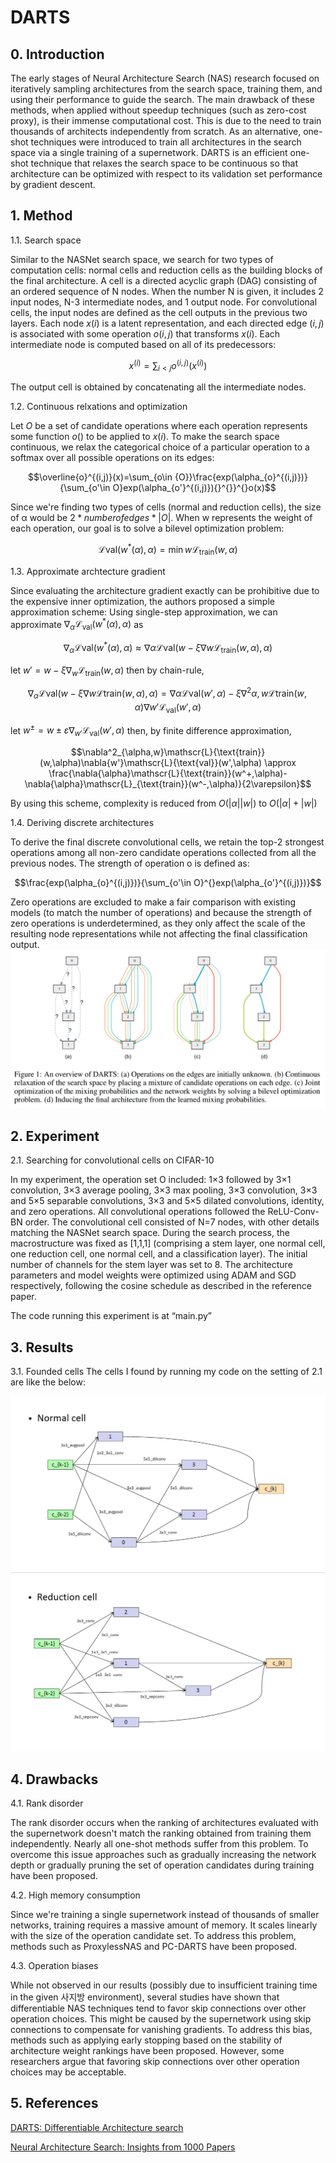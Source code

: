 # DARTS
## 0. Introduction
The early stages of Neural Architecture Search (NAS) research focused on iteratively sampling architectures from the search space, training them, and using their performance to guide the search. The main drawback of these methods, when applied without speedup techniques (such as zero-cost proxy), is their immense computational cost. This is due to the need to train thousands of architects independently from scratch.
 As an alternative, one-shot techniques were introduced to train all architectures in the search space via a single training of a supernetwork. DARTS is an efficient one-shot technique that relaxes the search space to be continuous so that architecture can be optimized with respect to its validation set performance by gradient descent.
## 1. Method
1.1. Search space

Similar to the NASNet search space, we search for two types of computation cells: normal cells and reduction cells as the building blocks of the final architecture.
 A cell is a directed acyclic graph (DAG) consisting of an ordered sequence of N nodes. When the number N is given, it includes 2 input nodes, N-3 intermediate nodes, and 1 output node. For convolutional cells, the input nodes are defined as the cell outputs in the previous two layers. Each node $x(i)$ is a latent representation, and each directed edge $(i, j)$ is associated with some operation $o(i, j)$ that transforms $x(i)$. Each intermediate node is computed based on all of its predecessors:

$$x^{(i)}=\sum_{i<{j}}{o^{(i, j)}(x^{(i)})}^{}$$

The output cell is obtained by concatenating all the intermediate nodes.

1.2. Continuous relxations and optimization

 Let $O$ be a set of candidate operations where each operation represents some function $o()$ to be applied to $x(i)$. To make the search space continuous, we relax the categorical choice of a particular operation to a softmax over all possible operations on its edges:

 $$\overline{o}^{(i,j)}(x)=\sum_{o\in {O}}\frac{exp(\alpha_{o}^{(i,j)})}{\sum_{o'\in O}exp(\alpha_{o'}^{(i,j)}){}^{}}^{}o(x)$$

Since we're finding two types of cells (normal and reduction cells), the size of α would be $2 * number of edges * |O|$. When w represents the weight of each operation, our goal is to solve a bilevel optimization problem:

$$\mathscr{L}{\text{val}}(w^*(\alpha),\alpha) = \min{w}\mathscr{L}_{\text{train}}(w,\alpha)$$

1.3. Approximate archtecture gradient

Since evaluating the architecture gradient exactly can be prohibitive due to the expensive inner optimization, the authors proposed a simple approximation scheme:
Using single-step approximation, we can approximate $\nabla_{\alpha}\mathscr{L}_{\text{val}}(w^*(\alpha),\alpha)$ as 

$$\nabla_{\alpha}\mathscr{L}{\text{val}}(w^*(\alpha),\alpha) \approx \nabla{\alpha}\mathscr{L}{\text{val}}(w-\xi\nabla{w}\mathscr{L}_{\text{train}}(w,\alpha),\alpha)$$

let $w' = w-\xi\nabla_{w}\mathscr{L}_{\text{train}}(w,\alpha)$ then by chain-rule,

$$\nabla_{\alpha}\mathscr{L}{\text{val}}(w-\xi\nabla{w}\mathscr{L}{\text{train}}(w,\alpha),\alpha) = \nabla{\alpha}\mathscr{L}{\text{val}}(w',\alpha)-\xi\nabla^2{\alpha,w}\mathscr{L}{\text{train}}(w,\alpha)\nabla{w'}\mathscr{L}_{\text{val}}(w',\alpha)$$

let $w^{\pm} = w\pm \varepsilon\nabla_{w'}\mathscr{L}_{\text{val}}(w',\alpha)$ then, by finite difference approximation,

$$\nabla^2_{\alpha,w}\mathscr{L}{\text{train}}(w,\alpha)\nabla{w'}\mathscr{L}{\text{val}}(w',\alpha) \approx \frac{\nabla{\alpha}\mathscr{L}{\text{train}}(w^+,\alpha)-\nabla{\alpha}\mathscr{L}_{\text{train}}(w^-,\alpha)}{2\varepsilon}$$

By using this scheme, complexity is reduced from $O(|\alpha||w|)$ to $O(|\alpha|+|w|)$

1.4. Deriving discrete architectures

 To derive the final discrete convolutional cells, we retain the top-2 strongest operations among all non-zero candidate operations collected from all the previous nodes.
The strength of operation o is defined as:

$$\frac{exp(\alpha_{o}^{(i,j)})}{\sum_{o'\in O}^{}exp(\alpha_{o'}^{(i,j)})}$$

Zero operations are excluded to make a fair comparison with existing models (to match the number of operations) and because the strength of zero operations is underdetermined, as they only affect the scale of the resulting node representations while not affecting the final classification output.
![](/imgs/overview.png)

## 2. Experiment
2.1. Searching for convolutional cells on CIFAR-10

 In my experiment, the operation set O included: 1×3 followed by 3×1 convolution, 3×3 average pooling, 3×3 max pooling, 3×3 convolution, 3×3 and 5×5 separable convolutions, 3×3 and 5×5 dilated convolutions, identity, and zero operations. All convolutional operations followed the ReLU-Conv-BN order. The convolutional cell consisted of N=7 nodes, with other details matching the NASNet search space.
During the search process, the macrostructure was fixed as [1,1,1] (comprising a stem layer, one normal cell, one reduction cell, one normal cell, and a classification layer). The initial number of channels for the stem layer was set to 8. The architecture parameters and model weights were optimized using ADAM and SGD respectively, following the cosine schedule as described in the reference paper.

The code running this experiment is at “main.py”

## 3. Results
3.1. Founded cells
The cells I found by running my code on the setting of 2.1 are like the below:

![](/imgs/normal_cell.png)
![](/imgs/reduction_cell.png)

## 4. Drawbacks
4.1. Rank disorder

 The rank disorder occurs when the ranking of architectures evaluated with the supernetwork doesn't match the ranking obtained from training them independently. Nearly all one-shot methods suffer from this problem. To overcome this issue approaches such as gradually increasing the network depth or gradually pruning the set of operation candidates during training have been proposed.

4.2. High memory consumption

 Since we're training a single supernetwork instead of thousands of smaller networks, training requires a massive amount of memory. It scales linearly with the size of the operation candidate set. To address this problem, methods such as ProxylessNAS and PC-DARTS have been proposed.

4.3. Operation biases

 While not observed in our results (possibly due to insufficient training time in the given 사지방 environment), several studies have shown that differentiable NAS techniques tend to favor skip connections over other operation choices. This might be caused by the supernetwork using skip connections to compensate for vanishing gradients. To address this bias, methods such as applying early stopping based on the stability of architecture weight rankings have been proposed. However, some researchers argue that favoring skip connections over other operation choices may be acceptable.

## 5. References
[DARTS: Differentiable Architecture search](https://arxiv.org/pdf/1806.09055)

[Neural Architecture Search: Insights from 1000 Papers](https://arxiv.org/pdf/2301.08727)
